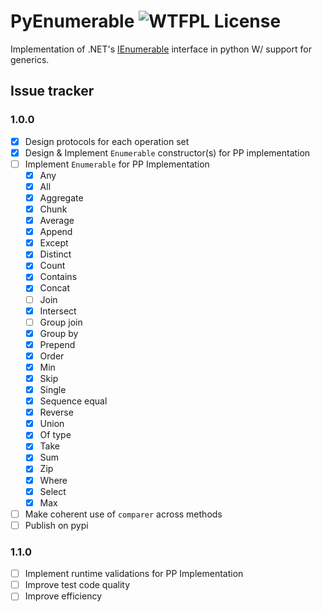 # PyEnumerable ![WTFPL License](http://www.wtfpl.net/wp-content/uploads/2012/12/wtfpl-badge-4.png)

Implementation of .NET's [IEnumerable](https://learn.microsoft.com/en-us/dotnet/api/system.collections.generic.ienumerable-1?view=net-9.0) interface in python W/ support for generics.

## Issue tracker
### 1.0.0
- [x] Design protocols for each operation set
- [x] Design & Implement `Enumerable` constructor(s) for PP implementation
- [ ] Implement `Enumerable` for PP Implementation
    - [x] Any
    - [x] All
    - [x] Aggregate
    - [x] Chunk
    - [x] Average
    - [x] Append
    - [x] Except
    - [x] Distinct
    - [x] Count
    - [x] Contains
    - [x] Concat
    - [ ] Join
    - [x] Intersect
    - [ ] Group join
    - [x] Group by
    - [x] Prepend
    - [x] Order
    - [x] Min
    - [x] Skip
    - [x] Single
    - [x] Sequence equal
    - [x] Reverse
    - [x] Union
    - [x] Of type
    - [x] Take
    - [x] Sum
    - [x] Zip
    - [x] Where
    - [x] Select
    - [x] Max
- [ ] Make coherent use of `comparer` across methods
- [ ] Publish on pypi
### 1.1.0
- [ ] Implement runtime validations for PP Implementation
- [ ] Improve test code quality
- [ ] Improve efficiency
